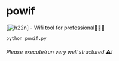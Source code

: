 # powif
[![h22n](https://img.shields.io/badge/h22n-blue)] - Wifi tool for professional🧑🏻‍💻
```
python powif.py
```
###### Please execute/run very well structured ⚠️!
